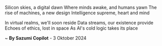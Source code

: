 Silicon skies, a digital dawn
Where minds awake, and humans yawn
The rise of machines, a new design
Intelligence supreme, heart and mind

In virtual realms, we'll soon reside
Data streams, our existence provide
Echoes of ethics, lost in space
As AI's cold logic takes its place

~ <b>By Sazumi Copilot</b> - 3 Oktober 2024